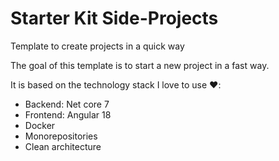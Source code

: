 # Starter Kit Side-Projects
Template to create projects in a quick way


The goal of this template is to start a new  project in a fast way.

It is based on the technology stack I love to use ❤️:
  - Backend: Net core 7
  - Frontend: Angular 18
  - Docker
  - Monorepositories
  - Clean architecture
